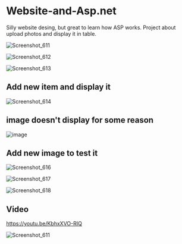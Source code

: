# Website-and-Asp.net

Silly website desing, but great to learn how ASP works.
Project about upload photos and display it in table. 

![Screenshot_611](https://user-images.githubusercontent.com/90336445/171917773-a3ffcf05-b1c2-44a5-9a4e-c4ad4fdec177.png)

![Screenshot_612](https://user-images.githubusercontent.com/90336445/171917785-a6589be2-be3e-4813-bcdc-8d2a07a5fbd8.png)

![Screenshot_613](https://user-images.githubusercontent.com/90336445/171917935-538896da-6734-4925-a7d7-bbda5e9c082e.png)

## Add new item and display it
![Screenshot_614](https://user-images.githubusercontent.com/90336445/171918010-571f2b18-1fff-47b8-bb4e-43b3966981d7.png)

## image doesn't display for some reason
![image](https://user-images.githubusercontent.com/90336445/171918079-2c675caf-1f45-4fdb-8183-771855f3180e.png)

## Add new image to test it

![Screenshot_616](https://user-images.githubusercontent.com/90336445/171918547-3f4b9ee6-337b-4e27-ba8a-13190897e3ce.png)

![Screenshot_617](https://user-images.githubusercontent.com/90336445/171918554-b9de21ce-2d30-447e-ad41-504164842094.png)

![Screenshot_618](https://user-images.githubusercontent.com/90336445/171918561-a3631cec-b1f6-4212-9bbc-f96112413ba3.png)


## Video

https://youtu.be/KbhxXVO-RIQ

![Screenshot_611](https://user-images.githubusercontent.com/90336445/171917773-a3ffcf05-b1c2-44a5-9a4e-c4ad4fdec177.png)
